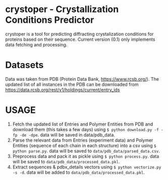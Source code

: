 # crystoper - Crystallization Conditions Predictor  
crystoper is a tool for predicting diffracting crystalization conditions for proteins based on their sequence.
Current version (0.1) only implements data fetching and processing.

# Datasets
Data was taken from PDB (Protein Data Bank, https://www.rcsb.org/).
The updated list of all instances in the PDB can be downloaded from https://data.rcsb.org/rest/v1/holdings/current/entry_ids

# USAGE

1. Fetch the updated list of Entries and Polymer Entities from PDB and download them (this takes a few days) using `$ python download.py -f -fp -de -dpe`.
data will be saved in data/pdb_data.
2. Parse the relevant data from Entries (experiment data) and Polymer Entities (sequence of each chain in each structure) into a csv using `$ python parse.py`.
data will be saved to `data/pdb_data/parsed_data.csv`.
3. Preprocess data and pack it as pickle using `$ python process.py`. 
data will be saved to `data/pdb_data/processed_data.pkl`.
4. Extract sequences & pdbx_details vectors using `$ python vectorize.py -s -d`.
data will be added to `data/pdb_data/processed_data.pkl`.




